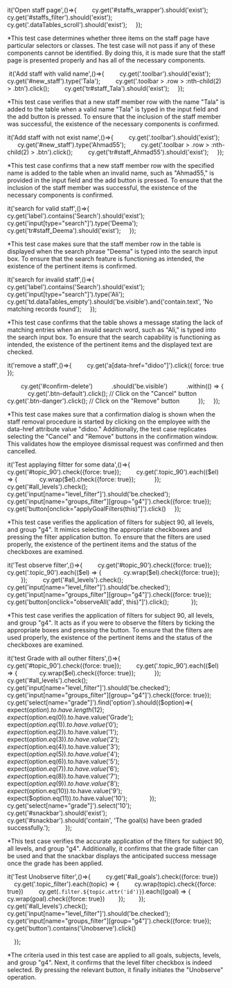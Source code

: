 it('Open staff page',()=>{
        cy.get('#staffs_wrapper').should('exist');
        cy.get('#staffs_filter').should('exist');
        cy.get('.dataTables_scroll').should('exist');
    });

*This test case determines whether three items on the staff page have particular selectors or classes. The test case will not pass if any of these components cannot be identified. By doing this, it is made sure that the staff page is presented properly and has all of the necessary components.

 it('Add staff with valid name',()=>{
        cy.get('.toolbar').should('exist');
        cy.get('#new_staff').type('Tala');
        cy.get('.toolbar > .row > :nth-child(2) > .btn').click();
        cy.get('tr#staff_Tala').should('exist');
    });

*This test case verifies that a new staff member row with the name "Tala" is added to the table when a valid name "Tala" is typed in the input field and the add button is pressed. To ensure that the inclusion of the staff member was successful, the existence of the necessary components is confirmed.

it('Add staff with not exist name',()=>{
        cy.get('.toolbar').should('exist');
        cy.get('#new_staff').type('Ahmad55');
        cy.get('.toolbar > .row > :nth-child(2) > .btn').click();
        cy.get('tr#staff_Ahmad55').should('exist');
    });

*This test case confirms that a new staff member row with the specified name is added to the table when an invalid name, such as "Ahmad55," is provided in the input field and the add button is pressed. To ensure that the inclusion of the staff member was successful, the existence of the necessary components is confirmed.

it('search for valid staff',()=>{
        cy.get('label').contains('Search').should('exist');
        cy.get('input[type="search"]').type('Deema');
        cy.get('tr#staff_Deema').should('exist');
    });


*This test case makes sure that the staff member row in the table is displayed when the search phrase "Deema" is typed into the search input box. To ensure that the search feature is functioning as intended, the existence of the pertinent items is confirmed.

it('search for invalid staff',()=>{
        cy.get('label').contains('Search').should('exist');
        cy.get('input[type="search"]').type('Ali');
        cy.get('td.dataTables_empty').should('be.visible').and('contain.text', 'No matching records found');
    });

*This test case confirms that the table shows a message stating the lack of matching entries when an invalid search word, such as "Ali," is typed into the search input box. To ensure that the search capability is functioning as intended, the existence of the pertinent items and the displayed text are checked.




it('remove a staff',()=>{
        cy.get('a[data-href="didoo"]').click({ force: true });

        cy.get('#confirm-delete')
          .should('be.visible')
          .within(() => {
            cy.get('.btn-default').click(); // Click on the "Cancel" button
            cy.get('.btn-danger').click(); // Click on the "Remove" button
          });
    });

*This test case makes sure that a confirmation dialog is shown when the staff removal procedure is started by clicking on the employee with the data-href attribute value "didoo." Additionally, the test case replicates selecting the "Cancel" and "Remove" buttons in the confirmation window. This validates how the employee dismissal request was confirmed and then cancelled.

it('Test applaying filtter for some data',()=>{
        cy.get('#topic_90').check({force: true});
        cy.get('.topic_90').each(($el) => { 
            cy.wrap($el).check({force: true}); 
          });
        cy.get('#all_levels').check();
        cy.get('input[name="level_filter"]').should('be.checked');
        cy.get('input[name="groups_filter"][group="g4"]').check({force: true});
        cy.get('button[onclick="applyGoalFilters(this)"]').click()
    });

*This test case verifies the application of filters for subject 90, all levels, and group "g4". It mimics selecting the appropriate checkboxes and pressing the filter application button. To ensure that the filters are used properly, the existence of the pertinent items and the status of the checkboxes are examined.

it('Test observe filter',()=>{
        cy.get('#topic_90').check({force: true});
        cy.get('.topic_90').each(($el) => { 
            cy.wrap($el).check({force: true}); 
          });
        cy.get('#all_levels').check();
        cy.get('input[name="level_filter"]').should('be.checked');
        cy.get('input[name="groups_filter"][group="g4"]').check({force: true});
        cy.get('button[onclick="observeAll(\'add\', this)"]').click();
        
    });

*This test case verifies the application of filters for subject 90, all levels, and group "g4". It acts as if you were to observe the filters by ticking the appropriate boxes and pressing the button. To ensure that the filters are used properly, the existence of the pertinent items and the status of the checkboxes are examined.

it('test Grade with all outher filters',()=>{
        cy.get('#topic_90').check({force: true});
        cy.get('.topic_90').each(($el) => { 
            cy.wrap($el).check({force: true}); 
          });
        cy.get('#all_levels').check();
        cy.get('input[name="level_filter"]').should('be.checked');
        cy.get('input[name="groups_filter"][group="g4"]').check({force: true});
        cy.get('select[name="grade"]').find('option').should(($option)=>{
            expect($option).to.have.length(12);
            expect($option.eq(0)).to.have.value('Grade');
            expect($option.eq(1)).to.have.value('0');
            expect($option.eq(2)).to.have.value('1');
            expect($option.eq(3)).to.have.value('2');
            expect($option.eq(4)).to.have.value('3');
            expect($option.eq(5)).to.have.value('4');
            expect($option.eq(6)).to.have.value('5');
            expect($option.eq(7)).to.have.value('6');
            expect($option.eq(8)).to.have.value('7');
            expect($option.eq(9)).to.have.value('8');
            expect($option.eq(10)).to.have.value('9');
            expect($option.eq(11)).to.have.value('10');
            });
        cy.get('select[name="grade"]').select('10');   
        cy.get('#snackbar').should('exist');
        cy.get('#snackbar').should('contain', 'The goal(s) have been graded successfully.');    
    });

*This test case verifies the accurate application of the filters for subject 90, all levels, and group "g4". Additionally, it confirms that the grade filter can be used and that the snackbar displays the anticipated success message once the grade has been applied.

it('Test Unobserve filter',()=>{
        cy.get('#all_goals').check({force: true})
        cy.get('.topic_filter').each((topic) => {
        cy.wrap(topic).check({force: true})
        cy.get(`.filter.${topic.attr('id')}`).each((goal) => {
        cy.wrap(goal).check({force: true})
       });
       });
        cy.get('#all_levels').check();
        cy.get('input[name="level_filter"]').should('be.checked');
        cy.get('input[name="groups_filter"][group="g4"]').check({force: true});
        cy.get('button').contains('Unobserve').click()

    });

*The criteria used in this test case are applied to all goals, subjects, levels, and group "g4". Next, it confirms that the level filter checkbox is indeed selected. By pressing the relevant button, it finally initiates the "Unobserve" operation.
